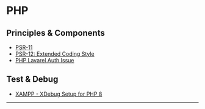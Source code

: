 PHP
=======================


Principles & Components
----------------------

- [PSR-11](https://github.com/php-fig/fig-standards/blob/master/accepted/PSR-11-container.md)
- [PSR-12: Extended Coding Style ](https://www.php-fig.org/psr/psr-12/)
- [PHP Lavarel Auth Issue](https://stackoverflow.com/a/45603627/13903942)


Test & Debug
----------------------


- [XAMPP - XDebug Setup for PHP 8](https://odan.github.io/2020/12/03/xampp-xdebug-setup-php8.html)

-----------------------------------------------------------------------------------------------------